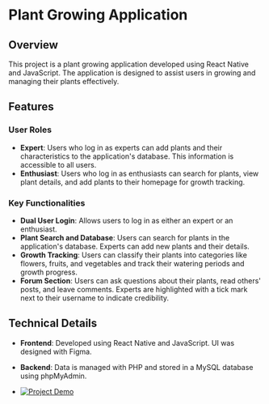 # Plant Growing Application

## Overview
This project is a plant growing application developed using React Native and JavaScript. The application is designed to assist users in growing and managing their plants effectively.

## Features

### User Roles
- **Expert**: Users who log in as experts can add plants and their characteristics to the application's database. This information is accessible to all users.
- **Enthusiast**: Users who log in as enthusiasts can search for plants, view plant details, and add plants to their homepage for growth tracking.

### Key Functionalities
- **Dual User Login**: Allows users to log in as either an expert or an enthusiast.
- **Plant Search and Database**: Users can search for plants in the application's database. Experts can add new plants and their details.
- **Growth Tracking**: Users can classify their plants into categories like flowers, fruits, and vegetables and track their watering periods and growth progress.
- **Forum Section**: Users can ask questions about their plants, read others' posts, and leave comments. Experts are highlighted with a tick mark next to their username to indicate credibility.

## Technical Details
- **Frontend**: Developed using React Native and JavaScript. UI was designed with Figma.
- **Backend**: Data is managed with PHP and stored in a MySQL database using phpMyAdmin.

- [![Project Demo](https://img.youtube.com/vi/DuFKhNJae9M/0.jpg)](https://www.youtube.com/watch?v=DuFKhNJae9M)

